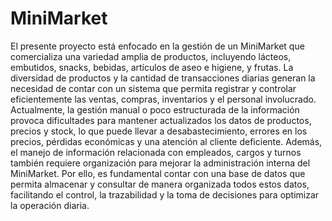 # MiniMarket
El presente proyecto está enfocado en la gestión de un MiniMarket que comercializa una variedad amplia de productos, incluyendo lácteos, embutidos, snacks, bebidas, artículos de aseo e higiene, y frutas. La diversidad de productos y la cantidad de transacciones diarias generan la necesidad de contar con un sistema que permita registrar y controlar eficientemente las ventas, compras, inventarios y el personal involucrado.
Actualmente, la gestión manual o poco estructurada de la información provoca dificultades para mantener actualizados los datos de productos, precios y stock, lo que puede llevar a desabastecimiento, errores en los precios, pérdidas económicas y una atención al cliente deficiente.
Además, el manejo de información relacionada con empleados, cargos y turnos también requiere organización para mejorar la administración interna del MiniMarket. Por ello, es fundamental contar con una base de datos que permita almacenar y consultar de manera organizada todos estos datos, facilitando el control, la trazabilidad y la toma de decisiones para optimizar la operación diaria.
